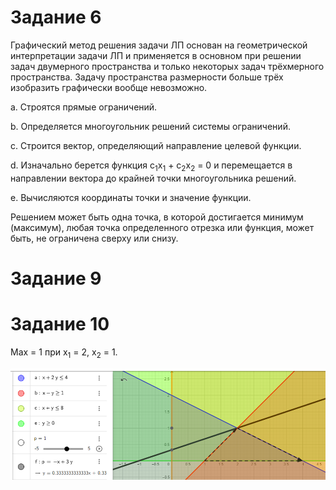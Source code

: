 # Задание 6

Графический метод решения задачи ЛП основан на геометрической интерпретации задачи ЛП и применяется в основном при решении задач двумерного пространства и только некоторых задач трёхмерного пространства. Задачу пространства размерности больше трёх изобразить графически вообще невозможно. 

a. Строятся прямые ограничений.

b. Определяется многоугольник решений системы ограничений.

c. Строится вектор, определяющий направление целевой функции.

d. Изначально берется функция c<sub>1</sub>x<sub>1</sub> + c<sub>2</sub>x<sub>2</sub> = 0 и перемещается в направлении вектора до крайней точки многоугольника решений.

e. Вычисляются координаты точки и значение функции.

Решением может быть одна точка, в которой достигается минимум (максимум), любая точка определенного отрезка или функция, может быть, не ограничена сверху или снизу.


# Задание 9



# Задание 10

Max = 1 при x<sub>1</sub> = 2, x<sub>2</sub> = 1.

![10](report_screens/10.png)